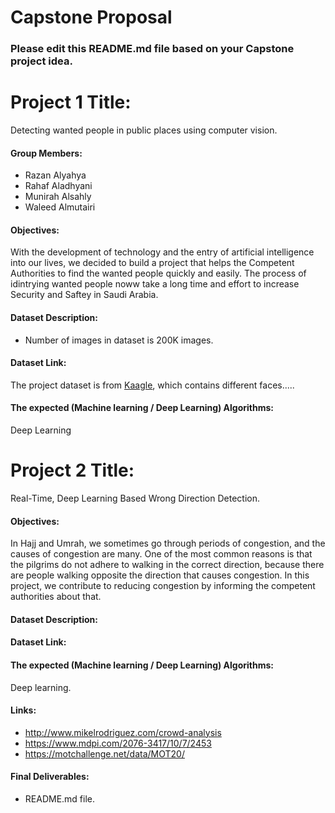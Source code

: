 # Capstone Proposal


### Please edit this README.md file based on your Capstone project idea.

# Project 1 Title:
Detecting wanted people in public places using computer vision.

#### Group Members:
- Razan Alyahya
- Rahaf Aladhyani
- Munirah Alsahly
- Waleed Almutairi

#### Objectives:
With the development of technology and the entry of artificial intelligence into our lives, we decided to build a project that helps the Competent Authorities to find the wanted people quickly and easily. The process of idintrying wanted people noww take a long time and effort to increase Security and Saftey in Saudi Arabia.


#### Dataset Description:
- Number of images in dataset is 200K images.

#### Dataset Link:
The project dataset is from [Kaagle](https://www.kaggle.com/datasets/ashishjangra27/gender-recognition-200k-images-celeba), which contains different faces.....


#### The expected (Machine learning / Deep Learning) Algorithms:
Deep Learning


# Project 2 Title:
Real-Time, Deep Learning Based Wrong Direction Detection.


#### Objectives:
In Hajj and Umrah, we sometimes go through periods of congestion, and the causes of congestion are many. One of the most common reasons is that the pilgrims do not adhere to walking in the correct direction, because there are people walking opposite the direction that causes congestion. In this project, we contribute to reducing congestion by informing the competent authorities about that.

#### Dataset Description:


#### Dataset Link:


#### The expected (Machine learning / Deep Learning) Algorithms:
Deep learning.



#### Links: 
- http://www.mikelrodriguez.com/crowd-analysis
- https://www.mdpi.com/2076-3417/10/7/2453
- https://motchallenge.net/data/MOT20/


#### Final Deliverables:
- README.md file.
